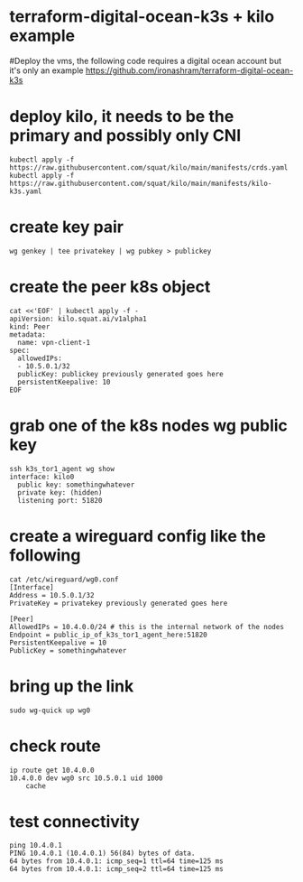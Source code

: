 # terraform-digital-ocean-k3s + kilo example
#Deploy the vms, the following code requires a digital ocean account but it's only an example
https://github.com/ironashram/terraform-digital-ocean-k3s

# deploy kilo, it needs to be the primary and possibly only CNI
```
kubectl apply -f https://raw.githubusercontent.com/squat/kilo/main/manifests/crds.yaml
kubectl apply -f https://raw.githubusercontent.com/squat/kilo/main/manifests/kilo-k3s.yaml
```

# create key pair
```
wg genkey | tee privatekey | wg pubkey > publickey
```

# create the peer k8s object
```
cat <<'EOF' | kubectl apply -f -
apiVersion: kilo.squat.ai/v1alpha1
kind: Peer
metadata:
  name: vpn-client-1
spec:
  allowedIPs:
  - 10.5.0.1/32
  publicKey: publickey previously generated goes here
  persistentKeepalive: 10
EOF
```
# grab one of the k8s nodes wg public key
```
ssh k3s_tor1_agent wg show
interface: kilo0
  public key: somethingwhatever
  private key: (hidden)
  listening port: 51820
```

# create a wireguard config like the following
```
cat /etc/wireguard/wg0.conf
[Interface]
Address = 10.5.0.1/32
PrivateKey = privatekey previously generated goes here

[Peer]
AllowedIPs = 10.4.0.0/24 # this is the internal network of the nodes
Endpoint = public_ip_of_k3s_tor1_agent_here:51820
PersistentKeepalive = 10
PublicKey = somethingwhatever
```

# bring up the link
```
sudo wg-quick up wg0
```
# check route
```
ip route get 10.4.0.0
10.4.0.0 dev wg0 src 10.5.0.1 uid 1000
    cache
```
# test connectivity
```
ping 10.4.0.1
PING 10.4.0.1 (10.4.0.1) 56(84) bytes of data.
64 bytes from 10.4.0.1: icmp_seq=1 ttl=64 time=125 ms
64 bytes from 10.4.0.1: icmp_seq=2 ttl=64 time=125 ms
```

